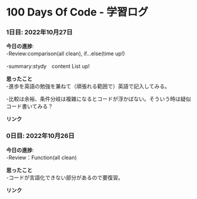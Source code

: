 # 100 Days Of Code - 学習ログ

### 1日目: 2022年10月27日

**今日の進捗**:  
-Review:comparison(all clean), if...else(time up!)　　  

-summary:stydy　content List up!　　  
  
**思ったこと**  
-進歩を英語の勉強を兼ねて（頑張れる範囲で）英語で記入してみる。

-比較は余裕、条件分岐は複雑になるとコードが浮かばない。そういう時は疑似コード書いてみる？ 
  
**リンク**
  
  
  
### 0日目: 2022年10月26日

**今日の進捗**:  
-Review：Function(all clean)  
  
**思ったこと**  
-コードが言語化できない部分があるので要復習。  
  
**リンク**


